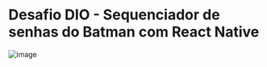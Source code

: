 # Desafio DIO - Sequenciador de senhas do Batman com React Native

![image](https://github.com/user-attachments/assets/6a5d831f-c3a6-427f-8303-c98e68db9c30)
